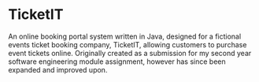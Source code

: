 # TicketIT
An online booking portal system written in Java, designed for a fictional events ticket booking company, TicketIT, allowing customers to purchase event tickets online. Originally created as a submission for my second year software engineering module assignment, however has since been expanded and improved upon.
